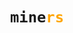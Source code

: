<div align="center">
    <h1>
        <code><b>mine</b><span style="color:orange">rs</span></code>
    </h1>
</div>